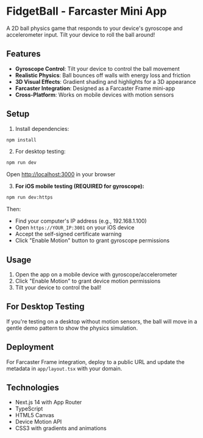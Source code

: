 # FidgetBall - Farcaster Mini App

A 2D ball physics game that responds to your device's gyroscope and accelerometer input. Tilt your device to roll the ball around!

## Features

- **Gyroscope Control**: Tilt your device to control the ball movement
- **Realistic Physics**: Ball bounces off walls with energy loss and friction
- **3D Visual Effects**: Gradient shading and highlights for a 3D appearance
- **Farcaster Integration**: Designed as a Farcaster Frame mini-app
- **Cross-Platform**: Works on mobile devices with motion sensors

## Setup

1. Install dependencies:
```bash
npm install
```

2. For desktop testing:
```bash
npm run dev
```
Open [http://localhost:3000](http://localhost:3000) in your browser

3. **For iOS mobile testing (REQUIRED for gyroscope):**
```bash
npm run dev:https
```
Then:
- Find your computer's IP address (e.g., 192.168.1.100)
- Open `https://YOUR_IP:3001` on your iOS device
- Accept the self-signed certificate warning
- Click "Enable Motion" button to grant gyroscope permissions

## Usage

1. Open the app on a mobile device with gyroscope/accelerometer
2. Click "Enable Motion" to grant device motion permissions
3. Tilt your device to control the ball!

## For Desktop Testing

If you're testing on a desktop without motion sensors, the ball will move in a gentle demo pattern to show the physics simulation.

## Deployment

For Farcaster Frame integration, deploy to a public URL and update the metadata in `app/layout.tsx` with your domain.

## Technologies

- Next.js 14 with App Router
- TypeScript
- HTML5 Canvas
- Device Motion API
- CSS3 with gradients and animations 